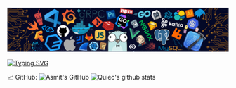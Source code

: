![](./src/header.png)

[![Typing SVG](https://readme-typing-svg.herokuapp.com?center=true&lines=Hi+there+%F0%9F%98%8D%2C+I+am+AL+Ghozaly;Programmer+WEB+%7C+Laravel+)](https://git.io/typing-svg)

<!--   GitHub stats graph -->
📈 GitHub:
![Asmit's GitHub](https://activity-graph.herokuapp.com/graph?username=algzl17&hide_border=true&theme=redical)
![Quiec's github stats](https://github-readme-stats.vercel.app/api/top-langs/?username=algzl17&theme=radical&layout=compact)